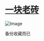 # [一块老砖](https://github.com/myogg/Gitblog/issues/7)

![Image](https://github.com/user-attachments/assets/04820b5a-fe27-494f-9c00-2ee3d227778f)

备份收藏而已